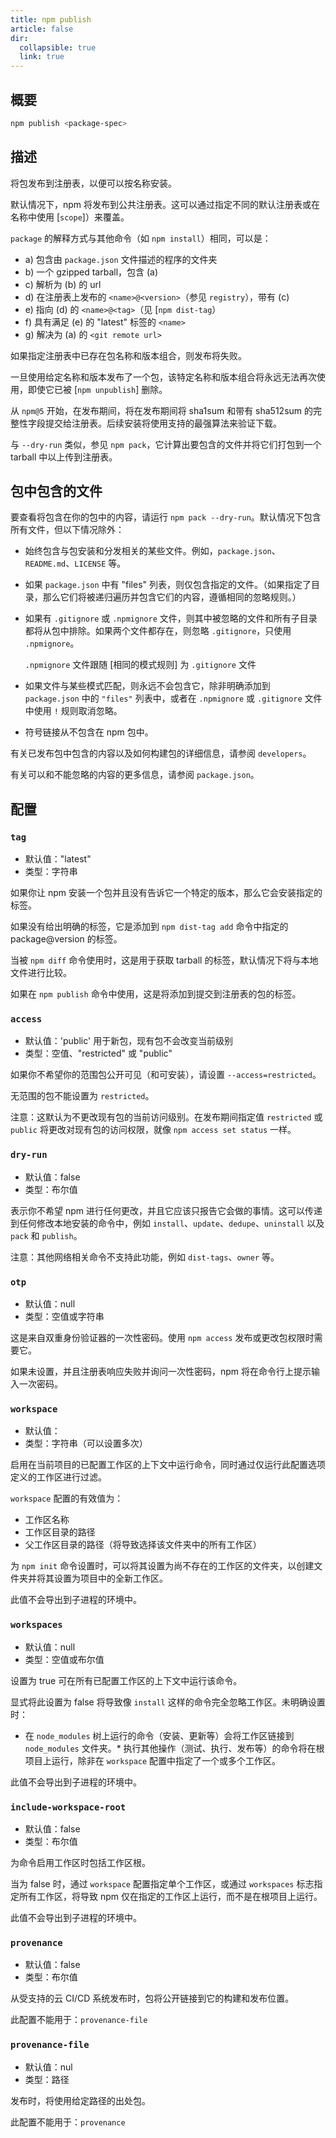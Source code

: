 ```yaml
---
title: npm publish
article: false
dir:
  collapsible: true
  link: true
---
```


## 概要

```bash
npm publish <package-spec>
```

## 描述

将包发布到注册表，以便可以按名称安装。

默认情况下，npm 将发布到公共注册表。这可以通过指定不同的默认注册表或在名称中使用 [`scope`]）来覆盖。

`package` 的解释方式与其他命令（如 `npm install`）相同，可以是：

- a) 包含由 `package.json` 文件描述的程序的文件夹
- b) 一个 gzipped tarball，包含 (a)
- c) 解析为 (b) 的 url
- d) 在注册表上发布的 `<name>@<version>`（参见 `registry`），带有 (c)
- e) 指向 (d) 的 `<name>@<tag>`（见 [`npm dist-tag`）
- f) 具有满足 (e) 的 "latest" 标签的 `<name>`
- g) 解决为 (a) 的 `<git remote url>`

如果指定注册表中已存在包名称和版本组合，则发布将失败。

一旦使用给定名称和版本发布了一个包，该特定名称和版本组合将永远无法再次使用，即使它已被 [`npm unpublish`] 删除。

从 `npm@5` 开始，在发布期间，将在发布期间将 sha1sum 和带有 sha512sum 的完整性字段提交给注册表。后续安装将使用支持的最强算法来验证下载。

与 `--dry-run` 类似，参见 `npm pack`，它计算出要包含的文件并将它们打包到一个 tarball 中以上传到注册表。

## 包中包含的文件

要查看将包含在你的包中的内容，请运行 `npm pack --dry-run`。默认情况下包含所有文件，但以下情况除外：

- 始终包含与包安装和分发相关的某些文件。例如，`package.json`、`README.md`、`LICENSE` 等。

- 如果 `package.json` 中有 "files" 列表，则仅包含指定的文件。（如果指定了目录，那么它们将被递归遍历并包含它们的内容，遵循相同的忽略规则。）

- 如果有 `.gitignore` 或 `.npmignore` 文件，则其中被忽略的文件和所有子目录都将从包中排除。如果两个文件都存在，则忽略 `.gitignore`，只使用 `.npmignore`。

  `.npmignore` 文件跟随 [相同的模式规则] 为 `.gitignore` 文件

- 如果文件与某些模式匹配，则永远不会包含它，除非明确添加到 `package.json` 中的 `"files"` 列表中，或者在 `.npmignore` 或 `.gitignore` 文件中使用 `!` 规则取消忽略。

- 符号链接从不包含在 npm 包中。

有关已发布包中包含的内容以及如何构建包的详细信息，请参阅 `developers`。

有关可以和不能忽略的内容的更多信息，请参阅 `package.json`。

## 配置

### `tag`

- 默认值："latest"
- 类型：字符串

如果你让 npm 安装一个包并且没有告诉它一个特定的版本，那么它会安装指定的标签。

如果没有给出明确的标签，它是添加到 `npm dist-tag add` 命令中指定的 package@version 的标签。

当被 `npm diff` 命令使用时，这是用于获取 tarball 的标签，默认情况下将与本地文件进行比较。

如果在 `npm publish` 命令中使用，这是将添加到提交到注册表的包的标签。

### `access`

- 默认值：'public' 用于新包，现有包不会改变当前级别
- 类型：空值、"restricted" 或 "public"

如果你不希望你的范围包公开可见（和可安装），请设置 `--access=restricted`。

无范围的包不能设置为 `restricted`。

注意：这默认为不更改现有包的当前访问级别。在发布期间指定值 `restricted` 或 `public` 将更改对现有包的访问权限，就像 `npm access set status` 一样。

### `dry-run`

- 默认值：false
- 类型：布尔值

表示你不希望 npm 进行任何更改，并且它应该只报告它会做的事情。这可以传递到任何修改本地安装的命令中，例如 `install`、`update`、`dedupe`、`uninstall` 以及 `pack` 和 `publish`。

注意：其他网络相关命令不支持此功能，例如 `dist-tags`、`owner` 等。

### `otp`

- 默认值：null
- 类型：空值或字符串

这是来自双重身份验证器的一次性密码。使用 `npm access` 发布或更改包权限时需要它。

如果未设置，并且注册表响应失败并询问一次性密码，npm 将在命令行上提示输入一次密码。

### `workspace`

- 默认值：
- 类型：字符串（可以设置多次）

启用在当前项目的已配置工作区的上下文中运行命令，同时通过仅运行此配置选项定义的工作区进行过滤。

`workspace` 配置的有效值为：

- 工作区名称
- 工作区目录的路径
- 父工作区目录的路径（将导致选择该文件夹中的所有工作区）

为 `npm init` 命令设置时，可以将其设置为尚不存在的工作区的文件夹，以创建文件夹并将其设置为项目中的全新工作区。

此值不会导出到子进程的环境中。

### `workspaces`

- 默认值：null
- 类型：空值或布尔值

设置为 true 可在所有已配置工作区的上下文中运行该命令。

显式将此设置为 false 将导致像 `install` 这样的命令完全忽略工作区。未明确设置时：

- 在 `node_modules` 树上运行的命令（安装、更新等）会将工作区链接到 `node_modules` 文件夹。* 执行其他操作（测试、执行、发布等）的命令将在根项目上运行，除非在 `workspace` 配置中指定了一个或多个工作区。

此值不会导出到子进程的环境中。

### `include-workspace-root`

- 默认值：false
- 类型：布尔值

为命令启用工作区时包括工作区根。

当为 false 时，通过 `workspace` 配置指定单个工作区，或通过 `workspaces` 标志指定所有工作区，将导致 npm 仅在指定的工作区上运行，而不是在根项目上运行。

此值不会导出到子进程的环境中。

### `provenance`

- 默认值：false
- 类型：布尔值

从受支持的云 CI/CD 系统发布时，包将公开链接到它的构建和发布位置。

此配置不能用于：`provenance-file`

### `provenance-file`

- 默认值：nul
- 类型：路径

发布时，将使用给定路径的出处包。

此配置不能用于：`provenance`
